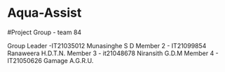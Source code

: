 # Aqua-Assist
#Project Group - team 84

Group Leader -IT21035012 Munasinghe S D
Member 2 - IT21099854 Ranaweera H.D.T.N.
Member 3 - it21048678 Niransith G.D.M
Member 4 - IT21050626 Gamage A.G.R.U.
